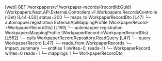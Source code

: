 [web] GET /workpapers/v1/workpaper-records/{recordId:Guid}  (Workpapers.Next.API.External.Controllers.v1.Workpapers.RecordsController.Get)  [L44–L50] status=200
  └─ maps_to WorkpaperRecordDto [L47]
    └─ automapper.registration ExternalApiMappingProfile (WorkpaperRecord->WorkpaperRecordDto) [L169]
    └─ automapper.registration WorkpapersMappingProfile (WorkpaperRecord->WorkpaperRecordDto) [L562]
  └─ calls WorkpaperRecordRepository.ReadQuery [L47]
  └─ query WorkpaperRecord [L47]
    └─ reads_from WorkpaperRecords
  └─ impact_summary
    └─ entities 1 (writes=0, reads=1)
      └─ WorkpaperRecord writes=0 reads=1
    └─ mappings 1
      └─ WorkpaperRecordDto

